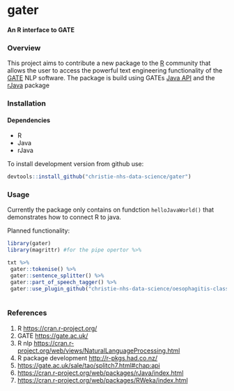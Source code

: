 # gater 
#### An R interface to GATE

### Overview

This project aims to contribute a new package to the [R](https://cran.r-project.org/) community that allows the user to access the powerful text engineering functionality of the [GATE](https://gate.ac.uk/) NLP software.  The package is build using GATEs [Java API](https://gate.ac.uk/sale/tao/splitch7.html#chap:api) and the [rJava](https://cran.r-project.org/web/packages/rJava/index.html) package

### Installation
#### Dependencies
* R
* Java
* rJava

To install development version from github use:

```r
devtools::install_github("christie-nhs-data-science/gater")
```

### Usage

Currently the package only contains on fundction `helloJavaWorld()` that demonstrates how to connect R to java.

Planned functionality:

```r
library(gater)
library(magrittr) #for the pipe opertor %>%

txt %>%
 gater::tokenise() %>%
 gater::sentence_splitter() %>%
 gater::part_of_speech_tagger() %>%
 gater::use_plugin_github("christie-nhs-data-science/oesophagitis-classifier")
 
```
 

### References

1. R <https://cran.r-project.org/>
2. GATE <https://gate.ac.uk/>
3. R nlp <https://cran.r-project.org/web/views/NaturalLanguageProcessing.html>
4. R package development <http://r-pkgs.had.co.nz/>
5. <https://gate.ac.uk/sale/tao/splitch7.html#chap:api>
6. <https://cran.r-project.org/web/packages/rJava/index.html>
7. <https://cran.r-project.org/web/packages/RWeka/index.html>


